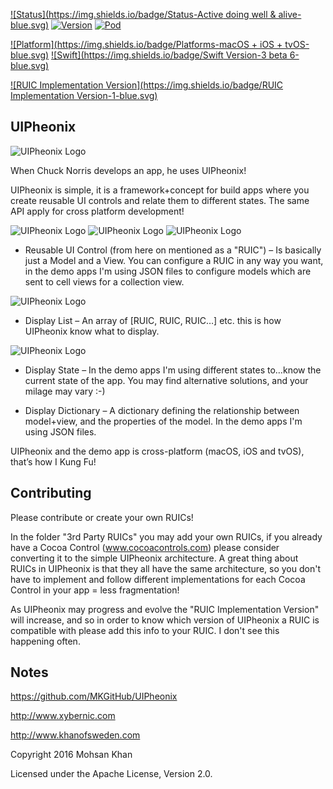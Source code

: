[![Status](https://img.shields.io/badge/Status-Active doing well & alive-blue.svg)](https://github.com/MKGitHub/UIPheonix)
[![Version](https://img.shields.io/badge/Version-1.0.0-blue.svg)](https://github.com/MKGitHub/UIPheonix)
[![Pod](https://img.shields.io/badge/pod-1.0.0-blue.svg)](https://github.com/MKGitHub/UIPheonix)

[![Platform](https://img.shields.io/badge/Platforms-macOS + iOS + tvOS-blue.svg)](https://github.com/MKGitHub/UIPheonix)
[![Swift](https://img.shields.io/badge/Swift Version-3 beta 6-blue.svg)](https://github.com/MKGitHub/UIPheonix)

[![RUIC Implementation Version](https://img.shields.io/badge/RUIC Implementation Version-1-blue.svg)](https://github.com/MKGitHub/UIPheonix)


UIPheonix
------
![UIPheonix Logo](https://github.com/MKGitHub/UIPheonix/Images/Logo.png)

When Chuck Norris develops an app, he uses UIPheonix!

UIPheonix is simple, it is a framework+concept for build apps where you create reusable UI controls and relate them to different states. The same API apply for cross platform development!

![UIPheonix Logo](https://github.com/MKGitHub/UIPheonix/Images/macOS.png)
![UIPheonix Logo](https://github.com/MKGitHub/UIPheonix/Images/iOS.png)
![UIPheonix Logo](https://github.com/MKGitHub/UIPheonix/Images/tvOS.png)

* Reusable UI Control (from here on mentioned as a "RUIC") – Is basically just a Model and a View.
You can configure a RUIC in any way you want, in the demo apps I'm using JSON files to configure models which are sent to cell views for a collection view.

![UIPheonix Logo](https://github.com/MKGitHub/UIPheonix/Images/RUIC.png)

* Display List – An array of [RUIC, RUIC, RUIC…] etc. this is how UIPheonix know what to display.

![UIPheonix Logo](https://github.com/MKGitHub/UIPheonix/Images/States.png)

* Display State – In the demo apps I'm using different states to…know the current state of the app.
You may find alternative solutions, and your milage may vary :-)

* Display Dictionary – A dictionary defining the relationship between model+view, and the properties of the model.
In the demo apps I'm using JSON files.

UIPheonix and the demo app is cross-platform (macOS, iOS and tvOS), that’s how I Kung Fu!


Contributing
------
Please contribute or create your own RUICs!

In the folder "3rd Party RUICs" you may add your own RUICs, if you already have a Cocoa Control (www.cocoacontrols.com) please consider converting it to the simple UIPheonix architecture.
A great thing about RUICs in UIPheonix is that they all have the same architecture, so you don't have to implement and follow different implementations for each Cocoa Control in your app = less fragmentation!

As UIPheonix may progress and evolve the "RUIC Implementation Version" will increase, and so in order to know which version of UIPheonix a RUIC is compatible with please add this info to your RUIC. I don't see this happening often.


Notes
------
   https://github.com/MKGitHub/UIPheonix

   http://www.xybernic.com

   http://www.khanofsweden.com

   Copyright 2016 Mohsan Khan

   Licensed under the Apache License, Version 2.0.

